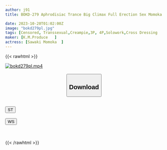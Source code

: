 ```yaml
---
author: j91
title: BOKD-279 Aphrodisiac Trance Big Climax Full Erection Sex Momoka Sawaki

date: 2023-10-20T01:02:00Z
image: "bokd279pl.jpg"
tags: [Censored, Transsexual,Creampie,3P, 4P,Solowork,Cross Dressing	]
maker: [K.M.Produce   ]
actress: [Sawaki Momoka  ]
---
```



{{< rawhtml >}}

<div class="video" data-videoid="z1vBDeyDwoCYw0l">
    <a href="javascript:;">
        <img src="https://my.j91.asia/posts/bokd279pl/bokd279pl.jpg" width="WIDTH" height="HEIGHT" alt="bokd279pl.mp4" loading="lazy">
    </a>
</div>

<script type="text/javascript" src="https://j91.asia/asset/on-demand-st.js"></script>

<br>
  <link rel="stylesheet" href="https://j91.asia/asset/bs5.css">
  
  <center>
  <button class="btn btn-primary" type="button" data-bs-toggle="collapse" data-bs-target=".multi-collapse" aria-expanded="false" aria-controls="multiCollapseExample1 multiCollapseExample2"><h2>Download</h2></button></center>
</p>
<div class="row">
  <div class="col">
    <div class="collapse multi-collapse" id="multiCollapseExample1">
      <div class="card card-body">
	      	      <br>
<div class="buttons">  
<a href="https://streamtape.to/v/z1vBDeyDwoCYw0l"><button class="btn-hover color-3"><i class="fa fa-download"></i> ST</button></a></div>
    </div>
  </div>
</div>
  <div class="col">
    <div class="collapse multi-collapse" id="multiCollapseExample2">
      <div class="card card-body">
	      <br>
<div class="buttons">
    <a href="https://wolfstream.tv/qi7tby4l6n3w"><button class="btn-hover color-9"><i class="fa fa-download"></i> WS</button></a></div>
<br><br>
      </div>
    </div>
  </div>
</div>

{{< /rawhtml >}}